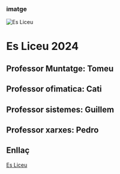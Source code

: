 ### imatge
![Es Liceu](https://esliceu.cat/wp-content/uploads/2023/02/logo_llac%CC%A7n.png)

# Es Liceu 2024 

## Professor Muntatge: Tomeu

## Professor ofimatica: Cati

## Professor sistemes: Guillem

## Professor xarxes: Pedro

## Enllaç

[Es Liceu](https://esliceu.cat/)